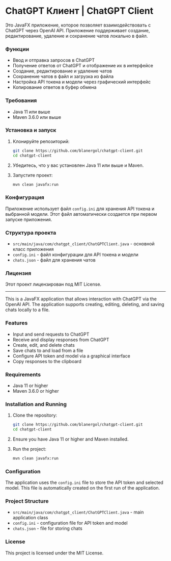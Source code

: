 
# ChatGPT Клиент | ChatGPT Client

Это JavaFX приложение, которое позволяет взаимодействовать с ChatGPT через OpenAI API. Приложение поддерживает создание, редактирование, удаление и сохранение чатов локально в файл.

### Функции

- Ввод и отправка запросов в ChatGPT
- Получение ответов от ChatGPT и отображение их в интерфейсе
- Создание, редактирование и удаление чатов
- Сохранение чатов в файл и загрузка из файла
- Настройка API токена и модели через графический интерфейс
- Копирование ответов в буфер обмена

### Требования

- Java 11 или выше
- Maven 3.6.0 или выше

### Установка и запуск

1. Клонируйте репозиторий:
   ```sh
   git clone https://github.com/blanergol/chatgpt-client.git
   cd chatgpt-client
   ```

2. Убедитесь, что у вас установлен Java 11 или выше и Maven.

3. Запустите проект:
   ```sh
   mvn clean javafx:run
   ```

### Конфигурация

Приложение использует файл `config.ini` для хранения API токена и выбранной модели. Этот файл автоматически создается при первом запуске приложения.

### Структура проекта

- `src/main/java/com/chatgpt_client/ChatGPTClient.java` - основной класс приложения
- `config.ini` - файл конфигурации для API токена и модели
- `chats.json` - файл для хранения чатов

### Лицензия

Этот проект лицензирован под MIT License.

---

This is a JavaFX application that allows interaction with ChatGPT via the OpenAI API. The application supports creating, editing, deleting, and saving chats locally to a file.

### Features

- Input and send requests to ChatGPT
- Receive and display responses from ChatGPT
- Create, edit, and delete chats
- Save chats to and load from a file
- Configure API token and model via a graphical interface
- Copy responses to the clipboard

### Requirements

- Java 11 or higher
- Maven 3.6.0 or higher

### Installation and Running

1. Clone the repository:
   ```sh
   git clone https://github.com/blanergol/chatgpt-client.git
   cd chatgpt-client
   ```

2. Ensure you have Java 11 or higher and Maven installed.

3. Run the project:
   ```sh
   mvn clean javafx:run
   ```

### Configuration

The application uses the `config.ini` file to store the API token and selected model. This file is automatically created on the first run of the application.

### Project Structure

- `src/main/java/com/chatgpt_client/ChatGPTClient.java` - main application class
- `config.ini` - configuration file for API token and model
- `chats.json` - file for storing chats

### License

This project is licensed under the MIT License.
